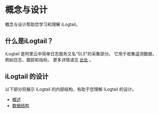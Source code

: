 # 概念与设计
概念与设计帮助您学习和理解 iLogtail。

## 什么是iLogtail？
iLogtail 是阿里云中简单日志服务又名“SLS”的采集部分。 它用于收集遥测数据，例如日志、跟踪和指标。 更多详情请见 [此处](https://help.aliyun.com/document_detail/28979.html) 。

## iLogtail 的设计
以下部分将展示 iLogtail 的内部结构，有助于您理解 iLogtail 的设计。
- [概述](Overview.md)
- [数据结构](Datastructure.md)